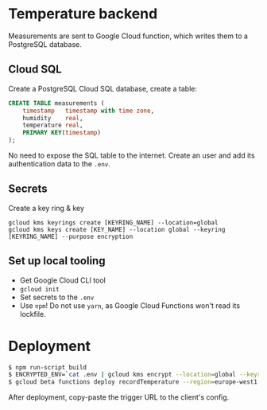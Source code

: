 # Temperature backend

Measurements are sent to Google Cloud function, which writes them to a PostgreSQL database.

## Cloud SQL

Create a PostgreSQL Cloud SQL database, create a table:
```sql
CREATE TABLE measurements (
    timestamp   timestamp with time zone,
    humidity    real,
    temperature real,
    PRIMARY KEY(timestamp)
);
```

No need to expose the SQL table to the internet.
Create an user and add its authentication data to the `.env`.

## Secrets

Create a key ring & key
```
gcloud kms keyrings create [KEYRING_NAME] --location=global
gcloud kms keys create [KEY_NAME] --location global --keyring [KEYRING_NAME] --purpose encryption
```

## Set up local tooling

- Get Google Cloud CLI tool
- `gcloud init`
- Set secrets to the `.env`
- Use `npm`! Do not use `yarn`, as Google Cloud Functions won't read its lockfile.

# Deployment

```bash
$ npm run-script build
$ ENCRYPTED_ENV=`cat .env | gcloud kms encrypt --location=global --keyring=[KEYRING_NAME] --key=[KEY_NAME] --ciphertext-file=- --plaintext-file=- | base64`
$ gcloud beta functions deploy recordTemperature --region=europe-west1 --entry-point=recordTemperature --runtime=nodejs8 --trigger-http --set-env-vars ENCRYPTED_ENV=$ENCRYPTED_ENV,CRYPTO_KEY_PATH=projects/[GOOGLE_PROJECT_NAME]/locations/global/keyRings/[KEYRING_NAME]/cryptoKeys/[KEY_NAME]
```

After deployment, copy-paste the trigger URL to the client's config.

